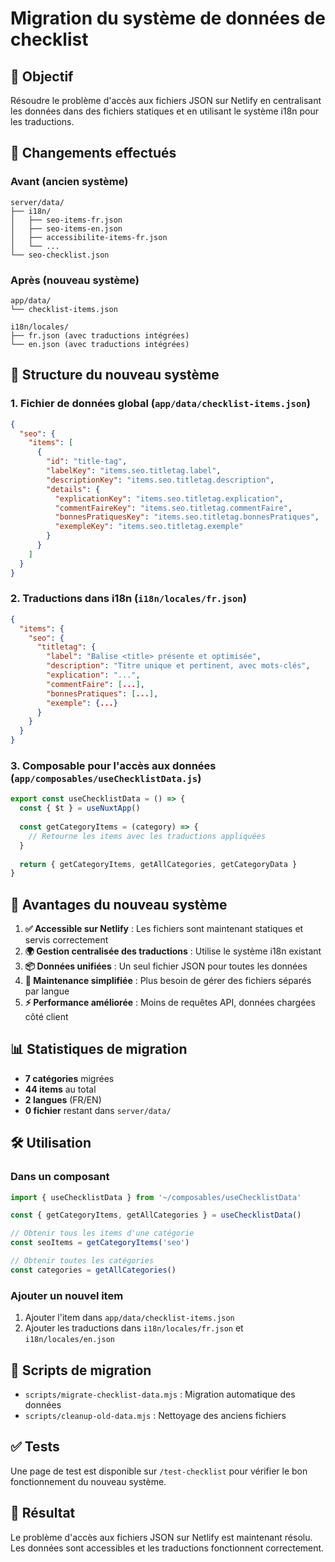 # Migration du système de données de checklist

## 🎯 Objectif

Résoudre le problème d'accès aux fichiers JSON sur Netlify en centralisant les données dans des fichiers statiques et en utilisant le système i18n pour les traductions.

## 🔄 Changements effectués

### Avant (ancien système)
```
server/data/
├── i18n/
│   ├── seo-items-fr.json
│   ├── seo-items-en.json
│   ├── accessibilite-items-fr.json
│   └── ...
└── seo-checklist.json
```

### Après (nouveau système)
```
app/data/
└── checklist-items.json

i18n/locales/
├── fr.json (avec traductions intégrées)
└── en.json (avec traductions intégrées)
```

## 📁 Structure du nouveau système

### 1. Fichier de données global (`app/data/checklist-items.json`)
```json
{
  "seo": {
    "items": [
      {
        "id": "title-tag",
        "labelKey": "items.seo.titletag.label",
        "descriptionKey": "items.seo.titletag.description",
        "details": {
          "explicationKey": "items.seo.titletag.explication",
          "commentFaireKey": "items.seo.titletag.commentFaire",
          "bonnesPratiquesKey": "items.seo.titletag.bonnesPratiques",
          "exempleKey": "items.seo.titletag.exemple"
        }
      }
    ]
  }
}
```

### 2. Traductions dans i18n (`i18n/locales/fr.json`)
```json
{
  "items": {
    "seo": {
      "titletag": {
        "label": "Balise <title> présente et optimisée",
        "description": "Titre unique et pertinent, avec mots-clés",
        "explication": "...",
        "commentFaire": [...],
        "bonnesPratiques": [...],
        "exemple": {...}
      }
    }
  }
}
```

### 3. Composable pour l'accès aux données (`app/composables/useChecklistData.js`)
```javascript
export const useChecklistData = () => {
  const { $t } = useNuxtApp()
  
  const getCategoryItems = (category) => {
    // Retourne les items avec les traductions appliquées
  }
  
  return { getCategoryItems, getAllCategories, getCategoryData }
}
```

## 🚀 Avantages du nouveau système

1. **✅ Accessible sur Netlify** : Les fichiers sont maintenant statiques et servis correctement
2. **🌍 Gestion centralisée des traductions** : Utilise le système i18n existant
3. **📦 Données unifiées** : Un seul fichier JSON pour toutes les données
4. **🔧 Maintenance simplifiée** : Plus besoin de gérer des fichiers séparés par langue
5. **⚡ Performance améliorée** : Moins de requêtes API, données chargées côté client

## 📊 Statistiques de migration

- **7 catégories** migrées
- **44 items** au total
- **2 langues** (FR/EN)
- **0 fichier** restant dans `server/data/`

## 🛠️ Utilisation

### Dans un composant
```javascript
import { useChecklistData } from '~/composables/useChecklistData'

const { getCategoryItems, getAllCategories } = useChecklistData()

// Obtenir tous les items d'une catégorie
const seoItems = getCategoryItems('seo')

// Obtenir toutes les catégories
const categories = getAllCategories()
```

### Ajouter un nouvel item
1. Ajouter l'item dans `app/data/checklist-items.json`
2. Ajouter les traductions dans `i18n/locales/fr.json` et `i18n/locales/en.json`

## 🔧 Scripts de migration

- `scripts/migrate-checklist-data.mjs` : Migration automatique des données
- `scripts/cleanup-old-data.mjs` : Nettoyage des anciens fichiers

## ✅ Tests

Une page de test est disponible sur `/test-checklist` pour vérifier le bon fonctionnement du nouveau système.

## 🎉 Résultat

Le problème d'accès aux fichiers JSON sur Netlify est maintenant résolu. Les données sont accessibles et les traductions fonctionnent correctement.

